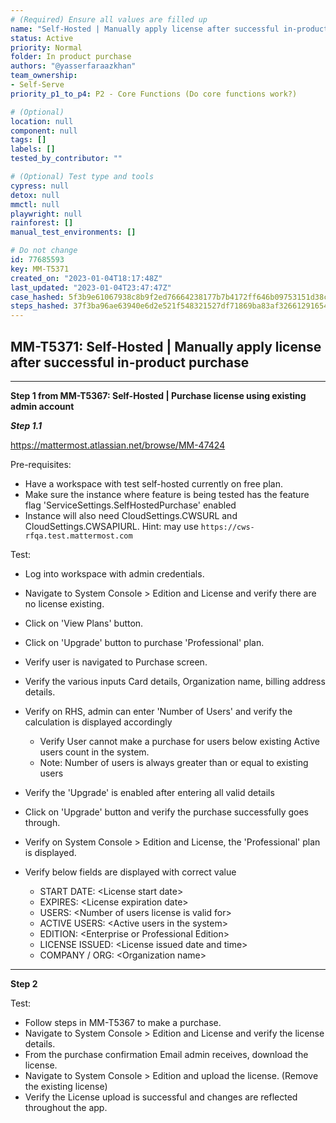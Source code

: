 ```yaml
---
# (Required) Ensure all values are filled up
name: "Self-Hosted | Manually apply license after successful in-product purchase"
status: Active
priority: Normal
folder: In product purchase
authors: "@yasserfaraazkhan"
team_ownership:
- Self-Serve
priority_p1_to_p4: P2 - Core Functions (Do core functions work?)

# (Optional)
location: null
component: null
tags: []
labels: []
tested_by_contributor: ""

# (Optional) Test type and tools
cypress: null
detox: null
mmctl: null
playwright: null
rainforest: []
manual_test_environments: []

# Do not change
id: 77685593
key: MM-T5371
created_on: "2023-01-04T18:17:48Z"
last_updated: "2023-01-04T23:47:47Z"
case_hashed: 5f3b9e61067938c8b9f2ed76664238177b7b4172ff646b09753151d38ccf8040f7af51a2aaf63cb50ee70cc1c7688c59
steps_hashed: 37f3ba96ae63940e6d2e521f548321527df71869ba83af32661291654a92ebea47b08c4fc5cb2437c21c578b9cee5f4a
---
```


<!-- (Auto-generated) Based on frontmatter's "key" and "name" -->

## MM-T5371: Self-Hosted | Manually apply license after successful in-product purchase

---

**Step 1 from MM-T5367: Self-Hosted | Purchase license using existing admin account**

<!-- (Auto-generated) Note: Step 1.1 should not be updated here. Instead, modify directly to the referenced MM-T5367 test case. -->

_**Step 1.1**_

<https://mattermost.atlassian.net/browse/MM-47424>

Pre-requisites:

- Have a workspace with test self-hosted currently on free plan.
- Make sure the instance where feature is being tested has the feature flag 'ServiceSettings.SelfHostedPurchase' enabled
- Instance will also need CloudSettings.CWSURL and CloudSettings.CWSAPIURL. Hint: may use `https://cws-rfqa.test.mattermost.com`

Test:

- Log into workspace with admin credentials.

- Navigate to System Console > Edition and License and verify there are no license existing.

- Click on 'View Plans' button.

- Click on 'Upgrade' button to purchase 'Professional' plan.

- Verify user is navigated to Purchase screen.

- Verify the various inputs Card details, Organization name, billing address details.

- Verify on RHS, admin can enter 'Number of Users' and verify the calculation is displayed accordingly

  - Verify User cannot make a purchase for users below existing Active users count in the system.
  - Note: Number of users is always greater than or equal to existing users

- Verify the 'Upgrade' is enabled after entering all valid details

- Click on 'Upgrade' button and verify the purchase successfully goes through.

- Verify on System Console > Edition and License, the 'Professional' plan is displayed.

- Verify below fields are displayed with correct value

  - START DATE: \<License start date>
  - EXPIRES: \<License expiration date>
  - USERS: \<Number of users license is valid for>
  - ACTIVE USERS: \<Active users in the system>
  - EDITION: \<Enterprise or Professional Edition>
  - LICENSE ISSUED: \<License issued date and time>
  - COMPANY / ORG: \<Organization name>

---

**Step 2**

Test:

- Follow steps in MM-T5367 to make a purchase.
- Navigate to System Console > Edition and License and verify the license details.
- From the purchase confirmation Email admin receives, download the license.
- Navigate to System Console > Edition and upload the license. (Remove the existing license)
- Verify the License upload is successful and changes are reflected throughout the app.
